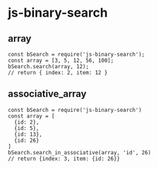 # js-binary-search

## array
```
const bSearch = require('js-binary-search');
const array = [3, 5, 12, 56, 100];
bSearch.search(array, 12);
// return { index: 2, item: 12 }
```

## associative_array
```
const bSearch = require('js-binary-search')
const array = [
  {id: 2},
  {id: 5},
  {id: 13},
  {id: 26}
]
bSearch.search_in_associative(array, 'id', 26)
// return {index: 3, item: {id: 26}}
```
